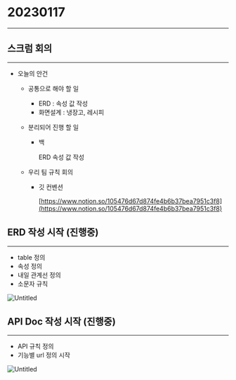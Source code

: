 # 20230117

---

## 스크럼 회의

---

- 오늘의 안건
    - 공통으로 해야 할 일
        - ERD : 속성 값 작성
        - 화면설계 : 냉장고, 레시피
    
    - 분리되어 진행 할 일
        - 백
            
            ERD 속성 값 작성
            
    
    - 우리 팀 규칙 회의
        - 깃 컨벤션
            
            [https://www.notion.so/105476d67d874fe4b6b37bea7951c3f8](https://www.notion.so/105476d67d874fe4b6b37bea7951c3f8)
            

## ERD 작성 시작 (진행중)

---

- table 정의
- 속성 정의
- 내일 관계선 정의
- 소문자 규칙

![Untitled](20230117%20e6dd3e247f094b0fb2ea77eb5602486f/Untitled.png)

## API Doc 작성 시작 (진행중)

---

- API 규칙 정의
- 기능별 url 정의 시작

![Untitled](20230117%20e6dd3e247f094b0fb2ea77eb5602486f/Untitled%201.png)